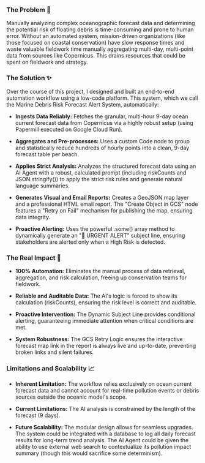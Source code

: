 ### **The Problem 🚧**
Manually analyzing complex oceanographic forecast data and determining the potential risk of floating debris is time-consuming and prone to human error. Without an automated system, mission-driven organizations (like those focused on coastal conservation) have slow response times and waste valuable fieldwork time manually aggregating multi-day, multi-point data from sources like Copernicus. This drains resources that could be spent on fieldwork and strategy.

### **The Solution ✨**
Over the course of this project, I designed and built an end-to-end automation workflow using a low-code platform. This system, which we call the Marine Debris Risk Forecast Alert System, automatically:

* **Ingests Data Reliably:**  Fetches the granular, multi-hour 9-day ocean current forecast data from Copernicus via a highly robust setup (using Papermill executed on Google Cloud Run).

* **Aggregates and Pre-processes:**  Uses a custom Code node to group and statistically reduce hundreds of hourly points into a clean, 9-day forecast table per beach.

* **Applies Strict Analysis:**  Analyzes the structured forecast data using an AI Agent with a robust, calculated prompt (including riskCounts and JSON.stringify()) to apply the strict risk rules and generate natural language summaries.

* **Generates Visual and Email Reports:**  Creates a GeoJSON map layer and a professional HTML email report. The "Create Object in GCS" node features a "Retry on Fail" mechanism for publishing the map, ensuring data integrity.

* **Proactive Alerting:**  Uses the powerful .some() array method to dynamically generate an "🚨 URGENT ALERT" subject line, ensuring stakeholders are alerted only when a High Risk is detected.

### **The Real Impact 🚀**
* **100% Automation:** Eliminates the manual process of data retrieval, aggregation, and risk calculation, freeing up conservation teams for fieldwork.

* **Reliable and Auditable Data:**  The AI's logic is forced to show its calculation (riskCounts), ensuring the risk level is correct and auditable.

* **Proactive Intervention:**  The Dynamic Subject Line provides conditional alerting, guaranteeing immediate attention when critical conditions are met.

* **System Robustness:**  The GCS Retry Logic ensures the interactive forecast map link in the report is always live and up-to-date, preventing broken links and silent failures.

### **Limitations and Scalability 📈**
* **Inherent Limitation:**  The workflow relies exclusively on ocean current forecast data and cannot account for real-time pollution events or debris sources outside the oceanic model's scope.

* **Current Limitations:**  The AI analysis is constrained by the length of the forecast (9 days).

* **Future Scalability:**  The modular design allows for seamless upgrades. The system could be integrated with a database to log all daily forecast results for long-term trend analysis. The AI Agent could be given the ability to use external web search to contextualize its pollution impact summary (though this would sacrifice some determinism).
